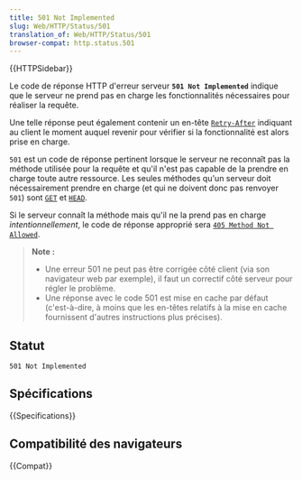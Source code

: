 ```yaml
---
title: 501 Not Implemented
slug: Web/HTTP/Status/501
translation_of: Web/HTTP/Status/501
browser-compat: http.status.501
---
```


{{HTTPSidebar}}

Le code de réponse HTTP d'erreur serveur **`501 Not Implemented`** indique que le serveur ne prend pas en charge les fonctionnalités nécessaires pour réaliser la requête.

Une telle réponse peut également contenir un en-tête [`Retry-After`](/fr/docs/Web/HTTP/Headers/Retry-After) indiquant au client le moment auquel revenir pour vérifier si la fonctionnalité est alors prise en charge.

`501` est un code de réponse pertinent lorsque le serveur ne reconnaît pas la méthode utilisée pour la requête et qu'il n'est pas capable de la prendre en charge toute autre ressource. Les seules méthodes qu'un serveur doit nécessairement prendre en charge (et qui ne doivent donc pas renvoyer `501`) sont [`GET`](/fr/docs/Web/HTTP/Methods/GET) et [`HEAD`](/fr/docs/Web/HTTP/Methods/HEAD).

Si le serveur connaît la méthode mais qu'il ne la prend pas en charge _intentionnellement_, le code de réponse approprié sera [`405 Method Not Allowed`](/fr/docs/Web/HTTP/Status/405).

> **Note :**
>
> - Une erreur 501 ne peut pas être corrigée côté client (via son navigateur web par exemple), il faut un correctif côté serveur pour régler le problème.
> - Une réponse avec le code 501 est mise en cache par défaut (c'est-à-dire, à moins que les en-têtes relatifs à la mise en cache fournissent d'autres instructions plus précises).

## Statut

```
501 Not Implemented
```

## Spécifications

{{Specifications}}

## Compatibilité des navigateurs

{{Compat}}

